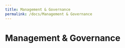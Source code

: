 ```yaml
---
title: Management & Governance
permalink: /docs/Management & Governance
---
```


# Management & Governance

